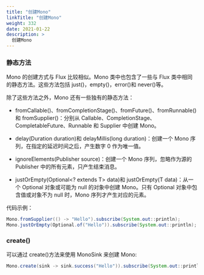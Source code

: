 ```yaml
---
title: "创建Mono"
linkTitle: "创建Mono"
weight: 332
date: 2021-01-22
description: >
  创建Mono
---
```




### 静态方法

Mono 的创建方式与 Flux 比较相似。Mono 类中也包含了一些与 Flux 类中相同的静态方法。这些方法包括 just()，empty()，error()和 never()等。

除了这些方法之外，Mono 还有一些独有的静态方法：

- fromCallable()、fromCompletionStage()、fromFuture()、fromRunnable()和 fromSupplier()：分别从 Callable、CompletionStage、CompletableFuture、Runnable 和 Supplier 中创建 Mono。

- delay(Duration duration)和 delayMillis(long duration)：创建一个 Mono 序列，在指定的延迟时间之后，产生数字 0 作为唯一值。

- ignoreElements(Publisher source)：创建一个 Mono 序列，忽略作为源的 Publisher 中的所有元素，只产生结束消息。

- justOrEmpty(Optional<? extends T> data)和 justOrEmpty(T data)：从一个 Optional 对象或可能为 null 的对象中创建 Mono。只有 Optional 对象中包含值或对象不为 null 时，Mono 序列才产生对应的元素。

代码示例：

```java
Mono.fromSupplier(() -> "Hello").subscribe(System.out::println);
Mono.justOrEmpty(Optional.of("Hello")).subscribe(System.out::println);
```

###  create()

可以通过 create()方法来使用 MonoSink 来创建 Mono:

```java
Mono.create(sink -> sink.success("Hello")).subscribe(System.out::println);
```



